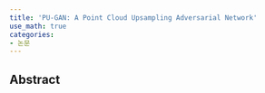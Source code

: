 ```yaml
---
title: 'PU-GAN: A Point Cloud Upsampling Adversarial Network'
use_math: true
categories:
- 논문
---
```


## Abstract
